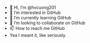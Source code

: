 - 👋 Hi, I’m @hvcuong201
- 👀 I’m interested in GitHub
- 🌱 I’m currently learning GitHub
- 💞️ I’m looking to collaborate on GitHub
- 📫 How to reach me GitHub
- Yea I meant it, like seriously.

<!---
hvcuong201/hvcuong201 is a ✨ special ✨ repository because its `README.md` (this file) appears on your GitHub profile.
You can click the Preview link to take a look at your changes.
--->
